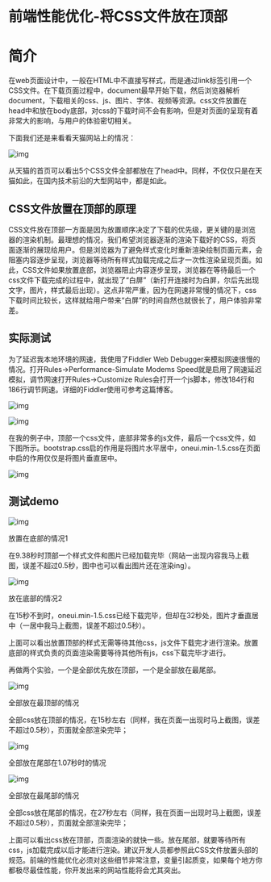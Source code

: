 # 前端性能优化-将CSS文件放在顶部

#  

# 简介

在web页面设计中，一般在HTML中不直接写样式，而是通过link标签引用一个CSS文件。在下载页面过程中，document最早开始下载，然后浏览器解析document，下载相关的css、js、图片、字体、视频等资源。css文件放置在head中和放在body底部，对css的下载时间不会有影响，但是对页面的呈现有着非常大的影响，与用户的体验密切相关。

下面我们还是来看看天猫网站上的情况：



![img](https://upload-images.jianshu.io/upload_images/3020614-f727f24aa09c1b45.jpg?imageMogr2/auto-orient/strip%7CimageView2/2/w/800)

从天猫的首页可以看出5个CSS文件全部都放在了head中。同样，不仅仅只是在天猫如此，在国内技术前沿的大型网站中，都是如此。

## CSS文件放置在顶部的原理

CSS文件放在顶部一方面是因为放置顺序决定了下载的优先级，更关键的是浏览器的渲染机制。最理想的情况，我们希望浏览器逐渐的渲染下载好的CSS，将页面逐渐的展现给用户。但是浏览器为了避免样式变化时重新渲染绘制页面元素，会阻塞内容逐步呈现，浏览器等待所有样式加载完成之后才一次性渲染呈现页面。如此，CSS文件如果放置底部，浏览器阻止内容逐步呈现，浏览器在等待最后一个css文件下载完成的过程中，就出现了“白屏”（新打开连接时为白屏，尔后先出现文字，图片，样式最后出现）。这点非常严重，因为在网速非常慢的情况下，css下载时间比较长，这样就给用户带来“白屏”的时间自然也就很长了，用户体验非常差。

## 实际测试

为了延迟我本地环境的网速，我使用了Fiddler  Web Debugger来模拟网速很慢的情况。打开Rules->Performance-Simulate Modems  Speed就是启用了网速延迟模拟，调节网速打开Rules->Customize  Rules会打开一个js脚本，修改184行和186行调节网速。详细的Fiddler使用可参考这篇博客。



![img](https://upload-images.jianshu.io/upload_images/3020614-04f1993f711d1622.jpg?imageMogr2/auto-orient/strip%7CimageView2/2/w/980)





![img](https://upload-images.jianshu.io/upload_images/3020614-8d0095748bb0ef39.png?imageMogr2/auto-orient/strip%7CimageView2/2/w/600)

在我的例子中，顶部一个css文件，底部非常多的js文件，最后一个css文件，如下图所示。bootstrap.css启的作用是将图片水平居中，oneui.min-1.5.css在页面中启的作用仅仅是将图片垂直居中。



![img](https://upload-images.jianshu.io/upload_images/3020614-63ba282204f53a2d.png?imageMogr2/auto-orient/strip%7CimageView2/2/w/1000)

## 测试demo





![img](https://upload-images.jianshu.io/upload_images/3020614-1008c559796ee136.jpg?imageMogr2/auto-orient/strip%7CimageView2/2/w/800)

放置在底部的情况1

在9.38秒时顶部一个样式文件和图片已经加载完毕（网站一出现内容我马上截图，误差不超过0.5秒，图中也可以看出图片还在渲染ing）。





![img](https://upload-images.jianshu.io/upload_images/3020614-fe36285151b8f4db.jpg?imageMogr2/auto-orient/strip%7CimageView2/2/w/800)

放在底部的情况2

在15秒不到时，oneui.min-1.5.css已经下载完毕，但却在32秒处，图片才垂直居中（一居中我马上截图，误差不超过0.5秒）。

上面可以看出放置顶部的样式无需等待其他css，js文件下载完才进行渲染。放置底部的样式负责的页面渲染需要等待其他所有js，css下载完毕才进行。

再做两个实验，一个是全部优先放在顶部，一个是全部放在最尾部。





![img](https://upload-images.jianshu.io/upload_images/3020614-57bb70d3e950df56.jpg?imageMogr2/auto-orient/strip%7CimageView2/2/w/800)

全部放在最顶部的情况

全部css放在顶部的情况，在15秒左右（同样，我在页面一出现时马上截图，误差不超过0.5秒），页面就全部渲染完毕；





![img](https://upload-images.jianshu.io/upload_images/3020614-60e6b0a53d0a1134.jpg?imageMogr2/auto-orient/strip%7CimageView2/2/w/966)

全部放在尾部在1.07秒时的情况





![img](https://upload-images.jianshu.io/upload_images/3020614-e63b1c5933335789.jpg?imageMogr2/auto-orient/strip%7CimageView2/2/w/800)

全部放在最尾部的情况

全部css放在尾部的情况，在27秒左右（同样，我在页面一出现时马上截图，误差不超过0.5秒），页面就全部渲染完毕；

上面可以看出css放在顶部，页面渲染的就快一些。放在尾部，就要等待所有css，js加载完成以后才能进行渲染。建议开发人员都参照此CSS文件放置头部的规范。前端的性能优化必须对这些细节非常注意，变量引起质变，如果每个地方你都极尽最佳性能，你开发出来的网站性能将会尤其突出。